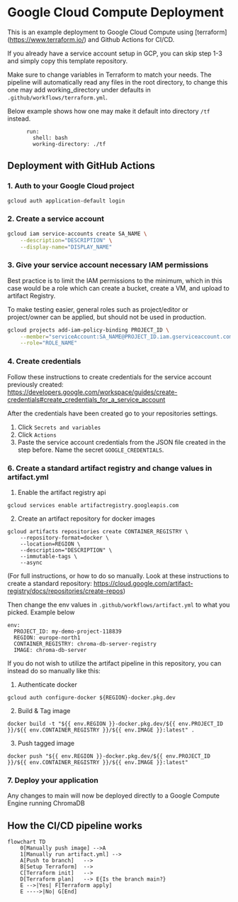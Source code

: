 # Google Cloud Compute Deployment

This is an example deployment to Google Cloud Compute using [terraform] (https://www.terraform.io/) and Github Actions for CI/CD.

If you already have a service account setup in GCP, you can skip step 1-3 and simply copy this template repository.

Make sure to change variables in Terraform to match your needs. The pipeline will automatically read any files in the root directory, to change this one may add working_directory under defaults in `.github/workflows/terraform.yml`.

Below example shows how one may make it default into directory `/tf` instead.

```defaults:
      run:
        shell: bash
        working-directory: ./tf
```

## Deployment with GitHub Actions

### 1. Auth to your Google Cloud project

```bash
gcloud auth application-default login
```

### 2. Create a service account

```bash
gcloud iam service-accounts create SA_NAME \
    --description="DESCRIPTION" \
    --display-name="DISPLAY_NAME"
```

### 3. Give your service account necessary IAM permissions

Best practice is to limit the IAM permissions to the minimum, which in this case would be a role which can create a bucket, create a VM, and upload to artifact Registry.

To make testing easier, general roles such as project/editor or project/owner can be applied, but should not be used in production.

```bash
gcloud projects add-iam-policy-binding PROJECT_ID \
    --member="serviceAccount:SA_NAME@PROJECT_ID.iam.gserviceaccount.com" \
    --role="ROLE_NAME"
```

### 4. Create credentials

Follow these instructions to create credentials for the service account previously created: https://developers.google.com/workspace/guides/create-credentials#create_credentials_for_a_service_account

After the credentials have been created go to your repositories settings.

1. Click `Secrets and variables`
2. Click `Actions`
3. Paste the service account credentials from the JSON file created in the step before. Name the secret `GOOGLE_CREDENTIALS`.

### 6. Create a standard artifact registry and change values in artifact.yml

1. Enable the artifact registry api

```
gcloud services enable artifactregistry.googleapis.com
```

2. Create an artifact repository for docker images

```
gcloud artifacts repositories create CONTAINER_REGISTRY \
    --repository-format=docker \
    --location=REGION \
    --description="DESCRIPTION" \
    --immutable-tags \
    --async
```

(For full instructions, or how to do so manually. Look at these instructions to create a standard repository: https://cloud.google.com/artifact-registry/docs/repositories/create-repos)

Then change the env values in `.github/workflows/artifact.yml` to what you picked.
Example below

```
env:
  PROJECT_ID: my-demo-project-118839
  REGION: europe-north1
  CONTAINER_REGISTRY: chroma-db-server-registry
  IMAGE: chroma-db-server
```

If you do not wish to utilize the artifact pipeline in this repository, you can instead do so manually like this:

1. Authenticate docker

```
gcloud auth configure-docker ${REGION}-docker.pkg.dev
```

2. Build & Tag image

```
docker build -t "${{ env.REGION }}-docker.pkg.dev/${{ env.PROJECT_ID }}/${{ env.CONTAINER_REGISTRY }}/${{ env.IMAGE }}:latest" .

```

3. Push tagged image

```
docker push "${{ env.REGION }}-docker.pkg.dev/${{ env.PROJECT_ID }}/${{ env.CONTAINER_REGISTRY }}/${{ env.IMAGE }}:latest"
```

### 7. Deploy your application

Any changes to main will now be deployed directly to a Google Compute Engine running ChromaDB

## How the CI/CD pipeline works

```mermaid
flowchart TD
    0[Manually push image] -->A
    1[Manually run artifact.yml] -->
    A[Push to branch]   -->
    B[Setup Terraform]  -->
    C[Terraform init]   -->
    D[Terraform plan]   --> E{Is the branch main?}
    E -->|Yes| F[Terraform apply]
    E ---->|No| G[End]
```

